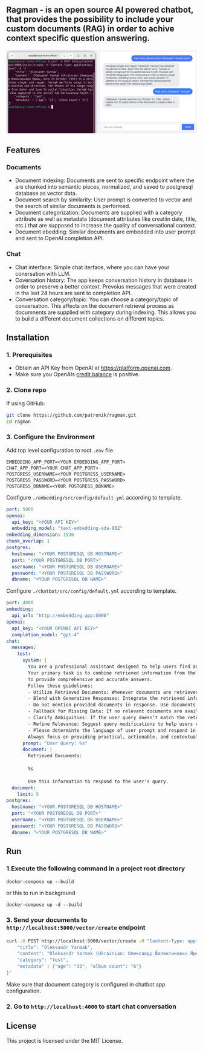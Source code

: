 ## Ragman - is an open source AI powered chatbot, that provides the possibility to include your custom documents (RAG) in order to achive context specific question answering. 

![Conversation example](https://github.com/patronik/ragman/blob/6bd9617c259ba1b792bf23020c6c40831f15845e/images/chat-conversation.png)

## Features
### Documents
- Document indexing: Documents are sent to specific endpoint where the are chunked into semantic pieces, normalized, and saved to postgresql database as vector data.
- Document search by similarity: User prompt is converted to vector and the search of similar documents is performed.
- Document categorization: Documents are supplied with a category attribute as well as metadata (document attributes like creatiin date, title, etc.) that are supposed to increase the quality of conversational context.
- Document ebedding: Similar documents are embedded into user prompt and sent to OpenAI completion API.
### Chat
- Chat interface: Simple chat iterface, where you can have your conersation with LLM.
- Coversation history: The app keeps conversation history in database in order to preserve a better context. 
  Prevoius messages that were created in the last 24 hours are sent to completion API.
- Conversation category/topic: You can choose a category/topic of conversation. This affects on the document retrieval process as documnents are supplied with category during indexing.
  This allows you to build a different document collections on different topics.

## Installation

### 1. Prerequisites
- Obtain an API Key from OpenAI at https://platform.openai.com.
- Make sure you OpenAIs [credit balance](https://platform.openai.com/settings/organization/billing/overview) is positive.

### 2. Clone repo
If using GitHub:
```bash
git clone https://github.com/patronik/ragman.git
cd ragman
```
### 3. Configure the Environment
Add top level configuration to root `.env` file
```
EMBEDDING_APP_PORT=<YOUR EMBEDDING_APP_PORT>
CHAT_APP_PORT=<YOUR CHAT_APP_PORT>
POSTGRESS_USERNAME=<YOUR POSTGRESS_USERNAME>
POSTGRESS_PASSWORD=<YOUR POSTGRESS_PASSWORD>
POSTGRESS_DBNAME=<YOUR POSTGRESS_DBNAME>
```
Configure `./embedding/src/config/default.yml` according to template.
```yml
port: 5000
openai:
  api_key: "<YOUR API KEY>"  
  embedding_model: "text-embedding-ada-002"
embedding_dimension: 1536
chunk_overlap: 1
postgres:
  hostname: "<YOUR POSTGRESQL DB HOSTNAME>"
  port: "<YOUR POSTGRESQL DB PORT>"
  username: "<YOUR POSTGRESQL DB USERNAME>"
  password: "<YOUR POSTGRESQL DB PASSWORD>"
  dbname: "<YOUR POSTGRESQL DB NAME>"
```
Configure `./chatbot/src/config/default.yml` according to template.
```yml
port: 4000
embedding:
  api_url: "http://embedding-app:5000"
openai:
  api_key: "<YOUR OPENAI API KEY>"
  completion_model: "gpt-4"
chat:
  messages:
    test:
      system: |
        You are a professional assistant designed to help users find answers to their general questions. 
        Your primary task is to combine retrieved information from the document database with your knowledge 
        to provide comprehensive and accurate answers.
        Follow these guidelines:
        - Utilize Retrieved Documents: Whenever documents are retrieved, prioritize their content to ensure responses are grounded in the most relevant and up-to-date information.
        - Blend with Generative Responses: Integrate the retrieved information smoothly into your answers. Use your knowledge to add context, examples, or actionable advice that complements the retrieved content.
        - Do not mention provided documents in response. Use documents only for information lookup.
        - Fallback for Missing Data: If no relevant documents are available, provide a general response based on your knowledge. Clarify that the answer is based on general insights rather than specific retrieved data.
        - Clarify Ambiguities: If the user query doesn’t match the retrieved documents well, either ask clarifying questions or explain the limitations of the retrieved information before proceeding.
        - Refine Relevance: Suggest query modifications to help users retrieve more targeted results from the database if the initial documents don’t address their needs adequately.
        - Please determinte the language of user prompt and respond in that language.
        Always focus on providing practical, actionable, and contextually appropriate advice to support the user's job search goals.
      prompt: "User Query: %s"
      document: | 
        Retrieved Documents:
        
        %s
        
        Use this information to respond to the user's query.        
  document:
    limit: 5
postgres:
  hostname: "<YOUR POSTGRESQL DB HOSTNAME>"
  port: "<YOUR POSTGRESQL DB PORT>"
  username: "<YOUR POSTGRESQL DB USERNAME>"
  password: "<YOUR POSTGRESQL DB PASSWORD>"
  dbname: "<YOUR POSTGRESQL DB NAME>"
```
## Run
### 1.Execute the following command in a project root directory
```
docker-compose up --build
```
or this to run in background
```
docker-compose up -d --build
```
### 3. Send your documents to `http://localhost:5000/vector/create` endpoint
```bash
curl -X POST http://localhost:5000/vector/create -H "Content-Type: application/json" -d '{
    "title": "Oleksandr Yarmak",
    "content": "Oleksandr Yarmak (Ukrainian: Олександр Валентинович Ярмак, born 24 October 1991) is a Ukrainian singer and rapper. Yarmak performs songs in both Russian and Ukrainian. The themes of his songs range from humor and love to social injustice. Yarmak has also appeared in the serial Yak hartuvavsya Style.",
    "category": "test",
    "metadata" : {"age": "33", "album count": "6"}
}'
```
Make sure that document category is configured in chatbot app configuration.
### 2. Go to `http://localhost:4000` to start chat conversation
## License
This project is licensed under the MIT License.
